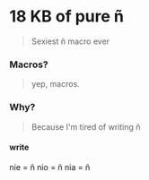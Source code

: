 # 18 KB of pure ñ

> Sexiest ñ macro ever

### Macros?

> yep, macros.

### Why?

> Because I'm tired of writing ñ

#### write

nie = ñ
nio = ñ
nia = ñ
